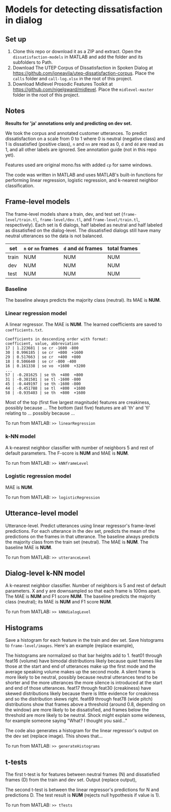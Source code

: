 # Models for detecting dissatisfaction in dialog

## Set up

1. Clone this repo or download it as a ZIP and extract. Open the
`dissatisfaction-models` in MATLAB and add the folder and its subfolders to
Path.
1. Download The UTEP Corpus of Dissatisfaction in Spoken Dialog at
   <https://github.com/joneavila/utep-dissatisfaction-corpus>. Place the `calls`
   folder and `call-log.xlsx` in the root of this project.
1. Download Midlevel Prosodic Features Toolkit at
   <https://github.com/nigelgward/midlevel>. Place the `midlevel-master` folder
   in the root of this project.

## Notes

**Results for 'ja' annotations only and predicting on dev set.**

We took the corpus and annotated customer utterances. To predict dissatisfaction
on a scale from 0 to 1 where 0 is neutral (negative class) and 1 is dissatisfied
(positive class), `n` and `nn` are read as 0, `d` and `dd` are read as 1, and
all other labels are ignored. See annotation guide (not in this repo yet).

Features used are original mono.fss with added `cp` for same windows.

The code was written in MATLAB and uses MATLAB's built-in functions for
performing linear regression, logistic regression, and k-nearest neighbor
classification.

## Frame-level models

The frame-level models share a train, dev, and test set (`frame-level/train.tl`,
`frame-level/dev.tl`, and `frame-level/train.tl`, respectively). Each set is 6
dialogs, half labeled as neutral and half labeled as dissatisfied on the
dialog-level. The dissatisfied dialogs still have many neutral utterances so the
data is not balanced.

set | `n` or `nn` frames | `d` and `dd` frames | total frames
---   | --- | --- | ---
train | NUM | NUM | NUM
dev   | NUM | NUM | NUM
test  | NUM | NUM | NUM

### Baseline

The baseline always predicts the majority class (neutral). Its MAE is **NUM**.

### Linear regression model

A linear regressor. The MAE is **NUM**. The learned coefficients are saved to
`coefficients.txt`.

```NONE
Coefficients in descending order with format:
coefficient, value, abbreviation
17 | 1.223681 | se cr -1600 -800
30 | 0.996185 | se cr  +800  +1600
29 | 0.517663 | se cr  +400  +800
18 | 0.506640 | se cr -800 -400
16 | 0.161338 | se vo  +1600  +3200
...
57 | -0.281625 | se th  +400  +800
31 | -0.381581 | se tl -1600 -800
45 | -0.449197 | se th -1600 -800
44 | -0.451788 | se tl  +800  +1600
58 | -0.935403 | se th  +800  +1600
```

Most of the top (first five largest magnitude) features are creakiness, possibly
because ... The bottom (last five) features are all 'th' and 'tl' relating to
... possibly because ...

To run from MATLAB: `>> linearRegression`
### k-NN model

A k-nearest neighbor classifier with number of neighbors 5 and rest of default
parameters. The F-score is **NUM** and MAE is **NUM**.

To run from MATLAB: `>> kNNframeLevel`

### Logistic regression model

MAE is **NUM**.

To run from MATLAB: `>> logisticRegression`

## Utterance-level model

Utterance-level. Predict utterances using linear regressor's frame-level
predictions. For each utterance in the dev set, predicts the mean of the
predictions on the frames in that utterance. The baseline always predicts the
majority class from the train set (neutral). The MAE is **NUM**. The baseline MAE
is **NUM**.

To run from MATLAB: `>> utteranceLevel`

## Dialog-level k-NN model

A k-nearest neighbor classifier. Number of neighbors is 5 and rest of default
parameters. X and y are downsampled so that each frame is 100ms apart. The MAE
is **NUM** and F1 score **NUM**. The baseline predicts the majority class (neutral);
its MAE is **NUM** and F1 score **NUM**.

To run from MATLAB: `>> kNNdialogLevel`

## Histograms

Save a histogram for each feature in the train and dev set. Save histograms
to `frame-level/images`. Here's an example (replace example),

The histograms are normalized so that bar heights add to 1. feat01 through
feat16 (volume) have bimodal distributions likely because quiet frames like
those at the start and end of utterances make up the first mode and the average
speaking volume makes up the second mode. A silent frame is more likely to be
neutral, possibly because neutral utterances tend to be shorter and the more
utterances the more silence is introduced at the start and end of those
utterances. feat17 through feat30 (creakiness) have skewed distributions likely
because there is little evidence for creakiness and so the distribution skews
right. feat69 through feat78 (wide pitch) distributions show that frames above a
threshold (around 0.8, depending on the window) are more likely to be
dissatisfied, and frames below the threshold are more likely to be neutral.
Shock might explain some wideness, for example someone saying "What? I thought
you said..."

The code also generates a histogram for the linear regressor's output on the dev
set (replace image). This shows that...

To run from MATLAB: `>> generateHistograms`

## t-tests

The first t-test is for features between neutral frames (N) and dissatisfied
frames (D) from the
train and dev set. Output (replace output),

The second t-test is between the linear regressor's predictions for N and
predictions D. The test result is **NUM** (rejects null hypothesis if value is 1).

To run from MATLAB: `>> tTests`
